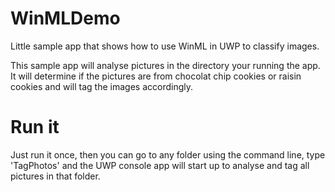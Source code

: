 # WinMLDemo
Little sample app that shows how to use WinML in UWP to classify images.

This sample app will analyse pictures in the directory your running the app. It will determine if the pictures are from chocolat chip cookies or raisin cookies and will tag the images accordingly.

# Run it
Just run it once, then you can go to any folder using the command line, type 'TagPhotos' and the UWP console app will start up to analyse and tag all pictures in that folder. 
